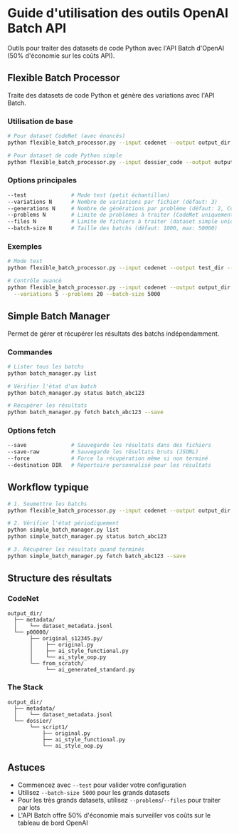 # Guide d'utilisation des outils OpenAI Batch API

Outils pour traiter des datasets de code Python avec l'API Batch d'OpenAI (50% d'économie sur les coûts API).


## Flexible Batch Processor

Traite des datasets de code Python et génère des variations avec l'API Batch.

### Utilisation de base

```bash
# Pour dataset CodeNet (avec énoncés)
python flexible_batch_processor.py --input codenet --output output_dir

# Pour dataset de code Python simple
python flexible_batch_processor.py --input dossier_code --output output_dir
```

### Options principales

```bash
--test              # Mode test (petit échantillon)
--variations N      # Nombre de variations par fichier (défaut: 3)
--generations N     # Nombre de générations par problème (défaut: 2, CodeNet uniquement)
--problems N        # Limite de problèmes à traiter (CodeNet uniquement)
--files N           # Limite de fichiers à traiter (dataset simple uniquement)
--batch-size N      # Taille des batchs (défaut: 1000, max: 50000)
```

### Exemples

```bash
# Mode test
python flexible_batch_processor.py --input codenet --output test_dir --test

# Contrôle avancé
python flexible_batch_processor.py --input codenet --output output_dir \
  --variations 5 --problems 20 --batch-size 5000
```

## Simple Batch Manager

Permet de gérer et récupérer les résultats des batchs indépendamment.

### Commandes

```bash
# Lister tous les batchs
python batch_manager.py list

# Vérifier l'état d'un batch
python batch_manager.py status batch_abc123

# Récupérer les résultats
python batch_manager.py fetch batch_abc123 --save
```

### Options fetch

```bash
--save              # Sauvegarde les résultats dans des fichiers
--save-raw          # Sauvegarde les résultats bruts (JSONL)
--force             # Force la récupération même si non terminé
--destination DIR   # Répertoire personnalisé pour les résultats
```

## Workflow typique

```bash
# 1. Soumettre les batchs
python flexible_batch_processor.py --input codenet --output output_dir

# 2. Vérifier l'état périodiquement
python simple_batch_manager.py list
python simple_batch_manager.py status batch_abc123

# 3. Récupérer les résultats quand terminés
python simple_batch_manager.py fetch batch_abc123 --save
```

## Structure des résultats

### CodeNet
```
output_dir/
  ├── metadata/
  │    └── dataset_metadata.jsonl
  └── p00000/
       ├── original_s12345.py/
       │    ├── original.py
       │    ├── ai_style_functional.py
       │    └── ai_style_oop.py
       └── from_scratch/
            └── ai_generated_standard.py
```

### The Stack
```
output_dir/
  ├── metadata/
  │    └── dataset_metadata.jsonl
  └── dossier/
       └── script1/
           ├── original.py
           ├── ai_style_functional.py
           └── ai_style_oop.py
```

## Astuces

- Commencez avec `--test` pour valider votre configuration
- Utilisez `--batch-size 5000` pour les grands datasets
- Pour les très grands datasets, utilisez `--problems`/`--files` pour traiter par lots
- L'API Batch offre 50% d'économie mais surveiller vos coûts sur le tableau de bord OpenAI